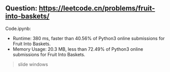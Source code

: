 ## Question: https://leetcode.cn/problems/fruit-into-baskets/

Code.ipynb:
* Runtime: 380 ms, faster than 40.56% of Python3 online submissions for Fruit Into Baskets.
* Memory Usage: 20.3 MB, less than 72.49% of Python3 online submissions for Fruit Into Baskets.
> slide windows
